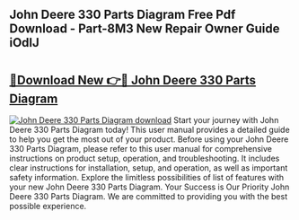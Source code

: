 ## John Deere 330 Parts Diagram Free Pdf Download - Part-8M3 New Repair Owner Guide iOdlJ

# <h2><a href="http://dfkaul.blite.top/?on=John+Deere+330+Parts+Diagram">🔗Download New 👉🔴 John Deere 330 Parts Diagram</a></h2>

[![John Deere 330 Parts Diagram download](https://i.imgur.com/lujVjoI.png)](http://dfkaul.blite.top/?on=John+Deere+330+Parts+Diagram)
Start your journey with John Deere 330 Parts Diagram today! This user manual provides a detailed guide to help you get the most out of your product. Before using your John Deere 330 Parts Diagram, please refer to this user manual for comprehensive instructions on product setup, operation, and troubleshooting. It includes clear instructions for installation, setup, and operation, as well as important safety information. Explore the limitless possibilities of list of features with your new John Deere 330 Parts Diagram. Your Success is Our Priority John Deere 330 Parts Diagram. We are committed to providing you with the best possible experience.

